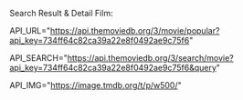 Search Result & Detail Film:

API_URL="https://api.themoviedb.org/3/movie/popular?api_key=734ff64c82ca39a22e8f0492ae9c75f6"

API_SEARCH="https://api.themoviedb.org/3/search/movie?api_key=734ff64c82ca39a22e8f0492ae9c75f6&query"

API_IMG="https://image.tmdb.org/t/p/w500/"